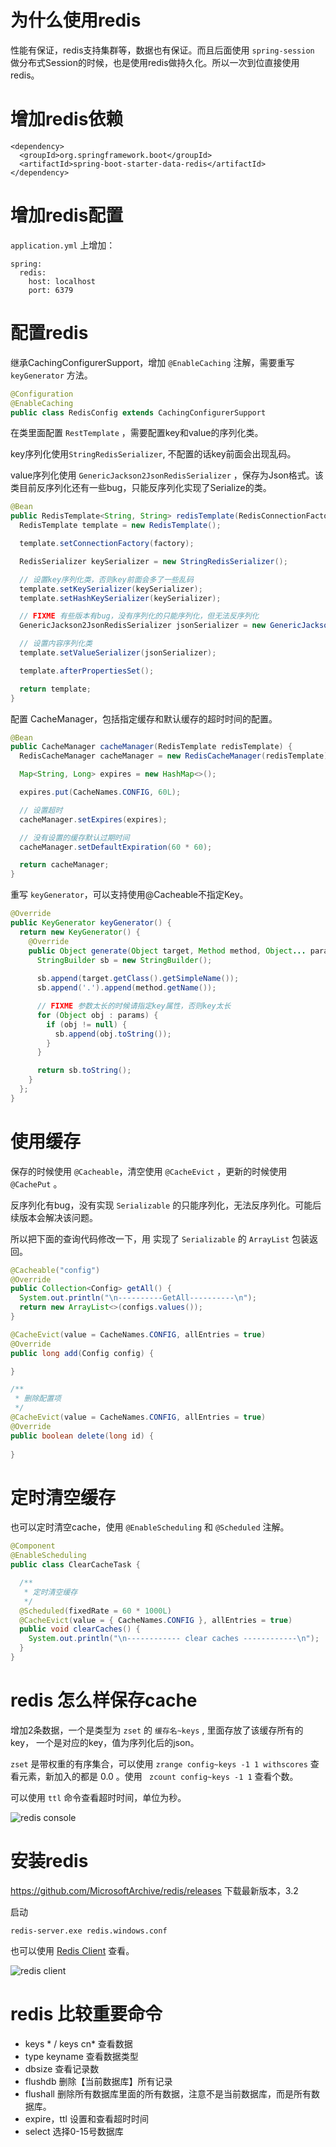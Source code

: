 # 为什么使用redis

性能有保证，redis支持集群等，数据也有保证。而且后面使用 `spring-session` 做分布式Session的时候，也是使用redis做持久化。所以一次到位直接使用redis。


# 增加redis依赖

```
<dependency>
  <groupId>org.springframework.boot</groupId>
  <artifactId>spring-boot-starter-data-redis</artifactId>
</dependency>
```

# 增加redis配置

`application.yml` 上增加：

```
spring:
  redis:
    host: localhost
    port: 6379
```

# 配置redis

继承CachingConfigurerSupport，增加 `@EnableCaching` 注解，需要重写 `keyGenerator` 方法。

```Java
@Configuration
@EnableCaching
public class RedisConfig extends CachingConfigurerSupport
```

在类里面配置 `RestTemplate` ，需要配置key和value的序列化类。

key序列化使用`StringRedisSerializer`, 不配置的话key前面会出现乱码。

value序列化使用 `GenericJackson2JsonRedisSerializer` ，保存为Json格式。该类目前反序列化还有一些bug，只能反序列化实现了Serialize的类。


```Java
@Bean
public RedisTemplate<String, String> redisTemplate(RedisConnectionFactory factory) {
  RedisTemplate template = new RedisTemplate();

  template.setConnectionFactory(factory);

  RedisSerializer keySerializer = new StringRedisSerializer();

  // 设置key序列化类，否则key前面会多了一些乱码
  template.setKeySerializer(keySerializer);
  template.setHashKeySerializer(keySerializer);

  // FIXME 有些版本有bug，没有序列化的只能序列化，但无法反序列化
  GenericJackson2JsonRedisSerializer jsonSerializer = new GenericJackson2JsonRedisSerializer();

  // 设置内容序列化类
  template.setValueSerializer(jsonSerializer);

  template.afterPropertiesSet();

  return template;
}
```


配置 CacheManager，包括指定缓存和默认缓存的超时时间的配置。

```Java
@Bean
public CacheManager cacheManager(RedisTemplate redisTemplate) {
  RedisCacheManager cacheManager = new RedisCacheManager(redisTemplate);

  Map<String, Long> expires = new HashMap<>();

  expires.put(CacheNames.CONFIG, 60L);

  // 设置超时
  cacheManager.setExpires(expires);

  // 没有设置的缓存默认过期时间
  cacheManager.setDefaultExpiration(60 * 60);

  return cacheManager;
}
```


重写 `keyGenerator`，可以支持使用@Cacheable不指定Key。

```Java
@Override
public KeyGenerator keyGenerator() {
  return new KeyGenerator() {
    @Override
    public Object generate(Object target, Method method, Object... params) {
      StringBuilder sb = new StringBuilder();
      
      sb.append(target.getClass().getSimpleName());
      sb.append('.').append(method.getName());

      // FIXME 参数太长的时候请指定key属性，否则key太长
      for (Object obj : params) {
        if (obj != null) {
          sb.append(obj.toString());
        }
      }

      return sb.toString();
    }
  };
}
```

# 使用缓存

保存的时候使用 `@Cacheable`，清空使用 `@CacheEvict` ，更新的时候使用 `@CachePut` 。

反序列化有bug，没有实现 `Serializable` 的只能序列化，无法反序列化。可能后续版本会解决该问题。

所以把下面的查询代码修改一下，用 实现了 `Serializable` 的 `ArrayList` 包装返回。

```Java
@Cacheable("config")
@Override
public Collection<Config> getAll() {
  System.out.println("\n----------GetAll----------\n");
  return new ArrayList<>(configs.values());
}

@CacheEvict(value = CacheNames.CONFIG, allEntries = true)
@Override
public long add(Config config) {

}

/**
 * 删除配置项
 */
@CacheEvict(value = CacheNames.CONFIG, allEntries = true)
@Override
public boolean delete(long id) {
  
}
```

# 定时清空缓存

也可以定时清空cache，使用 `@EnableScheduling` 和 `@Scheduled` 注解。

```Java
@Component
@EnableScheduling
public class ClearCacheTask {

  /**
   * 定时清空缓存
   */
  @Scheduled(fixedRate = 60 * 1000L)
  @CacheEvict(value = { CacheNames.CONFIG }, allEntries = true)
  public void clearCaches() {
    System.out.println("\n------------ clear caches ------------\n");
  }
}
```

# redis 怎么样保存cache

增加2条数据，一个是类型为 `zset` 的 `缓存名~keys` , 里面存放了该缓存所有的key， 一个是对应的key，值为序列化后的json。

`zset` 是带权重的有序集合，可以使用 `zrange config~keys -1 1 withscores` 查看元素，新加入的都是 0.0 。使用 ` zcount config~keys -1 1` 查看个数。

可以使用 `ttl` 命令查看超时时间，单位为秒。

![redis console](/pictures/redisconsole.png) 


# 安装redis

https://github.com/MicrosoftArchive/redis/releases 下载最新版本，3.2

启动
```
redis-server.exe redis.windows.conf
```

也可以使用 [Redis Client](https://github.com/caoxinyu/RedisClient) 查看。

![redis client](/pictures/redisclient.png) 

# redis 比较重要命令
* keys * / keys cn* 查看数据
* type keyname 查看数据类型
* dbsize 查看记录数
* flushdb 删除【当前数据库】所有记录
* flushall 删除所有数据库里面的所有数据，注意不是当前数据库，而是所有数据库。
* expire，ttl 设置和查看超时时间
* select 选择0-15号数据库
